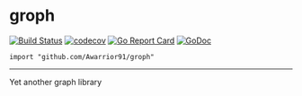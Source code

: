# groph
[![Build Status](https://travis-ci.org/fractalqb/groph.svg)](https://travis-ci.org/fractalqb/groph)
[![codecov](https://codecov.io/gh/fractalqb/groph/branch/master/graph/badge.svg)](https://codecov.io/gh/fractalqb/groph)
[![Go Report Card](https://goreportcard.com/badge/github.com/fractalqb/groph)](https://goreportcard.com/report/github.com/fractalqb/groph)
[![GoDoc](https://godoc.org/github.com/fractalqb/groph?status.svg)](https://godoc.org/github.com/fractalqb/groph)

`import "github.com/Awarrior91/groph"`

---

Yet another graph library
